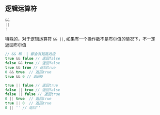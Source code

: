 
## 逻辑运算符
```js
&&
||
!
```


特殊的，对于逻辑运算符 `&& ||`, 如果有一个操作数不是布尔值的情况下，不一定返回布尔值
```js
// && 和 || 都会有短路效应
true && false // 返回false
false && true // 返回false
true && true // 返回true
0 && true  // 返回true
true && 0 // 返回0

true || false // 返回true
false || true // 返回false
false || false // 返回true
0 || true  // 返回true
true || 0  // 返回true
0 || '' // 返回''
```